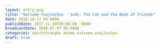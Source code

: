 ```yaml
---
layout: entry.pug
title: "Natsume Yuujinchou - 1x01: The Cat and the Book of Friends"
date: 2016-10-17 09-0800
publishDate: 2017-11-10T00:00:00 -0800
broadcastDate: 2008-07-07 09-0800
categories: watchthroughs anime natsume-yuujinchou
draft: true
---
```

